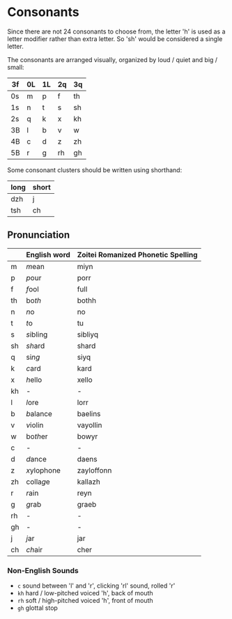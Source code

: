 # Consonants

Since there are not 24 consonants to choose from, the letter 'h' is used as a
letter modifier rather than extra letter.  So 'sh' would be considered a single
letter.

The consonants are arranged visually, organized by loud / quiet and big / small:

| 3f | 0L | 1L | 2q | 3q | 
|----|----|----|----|----|
| 0s | m  | p  | f  | th |
| 1s | n  | t  | s  | sh |
| 2s | q  | k  | x  | kh |
| 3B | l  | b  | v  | w  |
| 4B | c  | d  | z  | zh |
| 5B | r  | g  | rh | gh |

Some consonant clusters should be written using shorthand:

| long | short |
|------|-------|
| dzh  | j     |
| tsh  | ch    |

## Pronunciation

|    | English word | Zoitei Romanized Phonetic Spelling |
|----|--------------|------------------------------------|
| m  | *m*ean       | miyn                               |
| p  | *p*our       | porr                               |
| f  | *f*ool       | full                               |
| th | bo*th*       | bothh                              |
| n  | *n*o         | no                                 |
| t  | *t*o         | tu                                 |
| s  | *s*ibling    | sibliyq                            |
| sh | *sh*ard      | shard                              |
| q  | si*ng*       | siyq                               |
| k  | *c*ard       | kard                               |
| x  | *h*ello      | xello                              |
| kh | -            | -                                  |
| l  | *l*ore       | lorr                               |
| b  | *b*alance    | baelins                            |
| v  | *v*iolin     | vayollin                           |
| w  | bo*th*er     | bowyr                              |
| c  | -            | -                                  |
| d  | *d*ance      | daens                              |
| z  | *x*ylophone  | zayloffonn                         |
| zh | colla*g*e    | kallazh                            |
| r  | *r*ain       | reyn                               |
| g  | *g*rab       | graeb                              |
| rh | -            | -                                  |
| gh | -            | -                                  |
| j  | *j*ar        | jar                                |
| ch | *ch*air      | cher                               |

### Non-English Sounds

 - `c` sound between 'l' and 'r', clicking 'rl' sound, rolled 'r'
 - `kh` hard / low-pitched voiced 'h', back of mouth
 - `rh` soft / high-pitched voiced 'h', front of mouth
 - `gh` glottal stop
